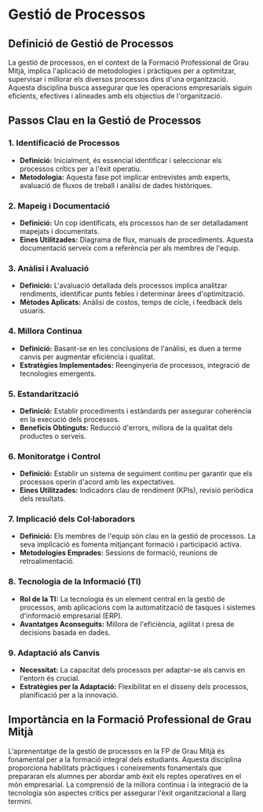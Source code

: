 # Gestió de Processos 

## Definició de Gestió de Processos

La gestió de processos, en el context de la Formació Professional de Grau Mitjà, implica l'aplicació de metodologies i pràctiques per a optimitzar, supervisar i millorar els diversos processos dins d'una organització. Aquesta disciplina busca assegurar que les operacions empresarials siguin eficients, efectives i alineades amb els objectius de l'organització.

## Passos Clau en la Gestió de Processos

### 1. Identificació de Processos

- **Definició:** Inicialment, és essencial identificar i seleccionar els processos crítics per a l'èxit operatiu.
- **Metodologia:** Aquesta fase pot implicar entrevistes amb experts, avaluació de fluxos de treball i anàlisi de dades històriques.

### 2. Mapeig i Documentació

- **Definició:** Un cop identificats, els processos han de ser detalladament mapejats i documentats.
- **Eines Utilitzades:** Diagrama de flux, manuals de procediments. Aquesta documentació serveix com a referència per als membres de l'equip.

### 3. Anàlisi i Avaluació

- **Definició:** L'avaluació detallada dels processos implica analitzar rendiments, identificar punts febles i determinar àrees d'optimització.
- **Mètodes Aplicats:** Anàlisi de costos, temps de cicle, i feedback dels usuaris.

### 4. Millora Continua

- **Definició:** Basant-se en les conclusions de l'anàlisi, es duen a terme canvis per augmentar eficiència i qualitat.
- **Estratègies Implementades:** Reenginyeria de processos, integració de tecnologies emergents.

### 5. Estandarització

- **Definició:** Establir procediments i estàndards per assegurar coherència en la execució dels processos.
- **Beneficis Obtinguts:** Reducció d'errors, millora de la qualitat dels productes o serveis.

### 6. Monitoratge i Control

- **Definició:** Establir un sistema de seguiment continu per garantir que els processos operin d'acord amb les expectatives.
- **Eines Utilitzades:** Indicadors clau de rendiment (KPIs), revisió periòdica dels resultats.

### 7. Implicació dels Col·laboradors

- **Definició:** Els membres de l'equip són clau en la gestió de processos. La seva implicació es fomenta mitjançant formació i participació activa.
- **Metodologies Emprades:** Sessions de formació, reunions de retroalimentació.

### 8. Tecnologia de la Informació (TI)

- **Rol de la TI:** La tecnologia és un element central en la gestió de processos, amb aplicacions com la automatització de tasques i sistemes d'informació empresarial (ERP).
- **Avantatges Aconseguits:** Millora de l'eficiència, agilitat i presa de decisions basada en dades.

### 9. Adaptació als Canvis

- **Necessitat:** La capacitat dels processos per adaptar-se als canvis en l'entorn és crucial.
- **Estratègies per la Adaptació:** Flexibilitat en el disseny dels processos, planificació per a la innovació.

## Importància en la Formació Professional de Grau Mitjà

L'aprenentatge de la gestió de processos en la FP de Grau Mitjà és fonamental per a la formació integral dels estudiants. Aquesta disciplina proporciona habilitats pràctiques i coneixements fonamentals que prepararan els alumnes per abordar amb èxit els reptes operatives en el món empresarial. La comprensió de la millora contínua i la integració de la tecnologia són aspectes crítics per assegurar l'èxit organitzacional a llarg termini.

